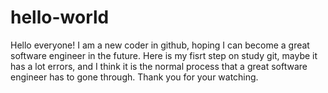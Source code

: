 # hello-world
Hello everyone!
I am a new coder in github, hoping I can become a great software engineer in the future.
Here is my fisrt step on study git, maybe it has a lot errors, and I think it is the normal process that a great software engineer has to gone through.
Thank you for your watching.
